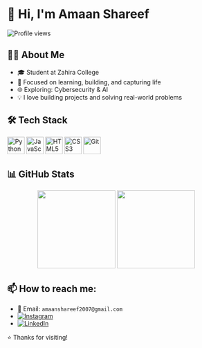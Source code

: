 # 👋 Hi, I'm Amaan Shareef

![Profile views](https://komarev.com/ghpvc/?username=your-username&color=blue)

## 🧑‍💻 About Me
- 🎓 Student at Zahira College
- 🎯 Focused on learning, building, and capturing life  
- 🌐 Exploring: Cybersecurity & AI 
- 💡 I love building projects and solving real-world problems

## 🛠️ Tech Stack
<p align="left">
  <img src="https://img.icons8.com/color/48/000000/python.png" alt="Python" width="40" height="40"/>
  <img src="https://img.icons8.com/color/48/000000/javascript.png" alt="JavaScript" width="40" height="40"/>
  <img src="https://img.icons8.com/color/48/000000/html-5.png" alt="HTML5" width="40" height="40"/>
  <img src="https://img.icons8.com/color/48/000000/css3.png" alt="CSS3" width="40" height="40"/>
  <img src="https://img.icons8.com/color/48/000000/git.png" alt="Git" width="40" height="40"/>
</p>

## 📊 GitHub Stats
<div align="center">
  <img height="180em" src="https://github-readme-stats.vercel.app/api?username=amaanshrf3&show_icons=true&theme=radical&include_all_commits=true&count_private=true"/>
  <img height="180em" src="https://github-readme-stats.vercel.app/api/top-langs/?username=amaanshrf3&layout=compact&langs_count=8&theme=radical"/>
</div>

## 📫 How to reach me:
- 📧 Email: `amaanshareef2007@gmail.com`
- [![Instagram](https://img.shields.io/badge/Instagram-%23E4405F.svg?style=flat&logo=instagram&logoColor=white)](https://instagram.com/justt.lenslife_v1)
- [![LinkedIn](https://img.shields.io/badge/LinkedIn-%230077B5.svg?style=flat&logo=linkedin&logoColor=white)](https://www.linkedin.com/in/amaan-shareef-478657282)


⭐️ Thanks for visiting!
